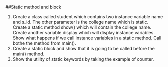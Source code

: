 ##Static method and block
1. Create a class called student which contains two instance variable name and s_id. The other parameter is the college name which is static. Create a static method show() which will contain the college name. Create another variable display which will display instance variables. Show what happens if we call instance variables in a static method. Call bothe the method from main().
2. Create a static block and show that it is going to be called before the main() method.
3. Show the utility of static keywords by taking the example of counter.
